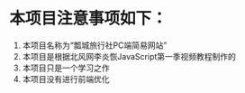 # 本项目注意事项如下：

1. 本项目名称为“瓢城旅行社PC端简易网站”
2. 本项目是根据北风网李炎恢JavaScript第一季视频教程制作的
3. 本项目只是一个学习之作
4. 本项目没有进行前端优化
